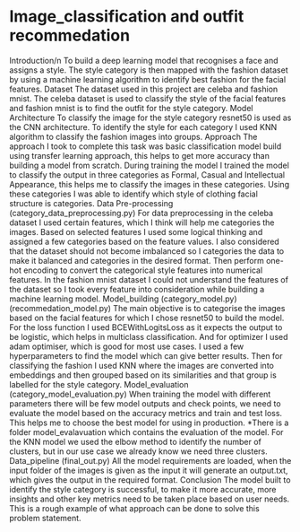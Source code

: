 # Image_classification and outfit recommedation

Introduction/n
To build a deep learning model that recognises a face and assigns a style. The style category is then mapped with the fashion dataset by using a machine learning algorithm to identify best fashion for the facial features.
Dataset
The dataset used in this project are celeba and fashion mnist. The celeba dataset is used to classify the style of the facial features and fashion mnist is to find the outfit for the style category.
Model Architecture
To classify the image for the style category resnet50 is used as the CNN architecture. To identify the style for each category I used KNN algorithm to classify the fashion images into groups.
Approach
The approach I took to complete this task was basic classification model build using transfer learning approach, this helps to get more accuracy than building a model from scratch. During training the model I trained the model to classify the output in three categories as Formal, Casual and Intellectual Appearance, this helps me to classify the images in these categories. Using these categories I was able to identify which style of clothing facial structure is categories.
Data Pre-processing
(category_data_preprocessing.py)
For data preprocessing in the celeba dataset I used certain features, which I think will
help me categories the images. Based on selected features I used some logical thinking and assigned a few categories based on the feature values. I also considered that the dataset should not become imbalanced so I categories the data to make it balanced and categories in the desired format. Then perform one-hot encoding to convert the categorical style features into numerical features.
In the fashion mnist dataset I could not understand the features of the dataset so I took every feature into consideration while building a machine learning model.
Model_building
(category_model.py) (recommedation_model.py)
The main objective is to categorise the images based on the facial features for which I chose resnet50 to build the model. For the loss function I used BCEWithLogitsLoss as it expects the output to be logistic, which helps in multiclass classification. And for optimizer I used adam optimiser, which is good for most use cases. I used a few hyperparameters to find the model which can give better results.
Then for classifying the fashion I used KNN where the images are converted into embeddings and then grouped based on its similarities and that group is labelled for the style category.
Model_evaluation
(category_model_evaluation.py)
When training the model with different parameters there will be few model outputs
and check points, we need to evaluate the model based on the accuracy metrics and train and test loss. This helps me to choose the best model for using in production.
*There is a folder model_evalavuation which contains the evaluation of the model.
For the KNN model we used the elbow method to identify the number of clusters, but in our use case we already know we need three clusters.
Data_pipeline
(final_out.py)
All the model requirements are loaded, when the input folder of the images is given
as the input it will generate an output.txt, which gives the output in the required format.
Conclusion
The model built to identify the style category is successful, to make it more accurate, more insights and other key metrics need to be taken place based on user needs. This is a rough example of what approach can be done to solve this problem statement.
